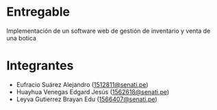 ﻿# Entregable
Implementación de un software web de gestión de inventario y venta de una botica

# Integrantes
- Eufracio Suárez Alejandro (1512811@senati.pe)
- Huayhua Venegas Edgard Jesús (1562618@senati.pe) 
- Leyva Gutierrez Brayan Edu (1566407@senati.pe)